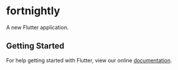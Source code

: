 # fortnightly

A new Flutter application.

## Getting Started

For help getting started with Flutter, view our online
[documentation](https://flutter.io/).
